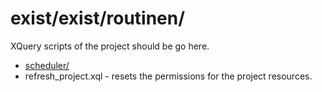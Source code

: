 # exist/exist/routinen/

XQuery scripts of the project should be go here.

* [scheduler/](scheduler/SCHEDULER.md)
* refresh_project.xql - resets the permissions for the project resources.

